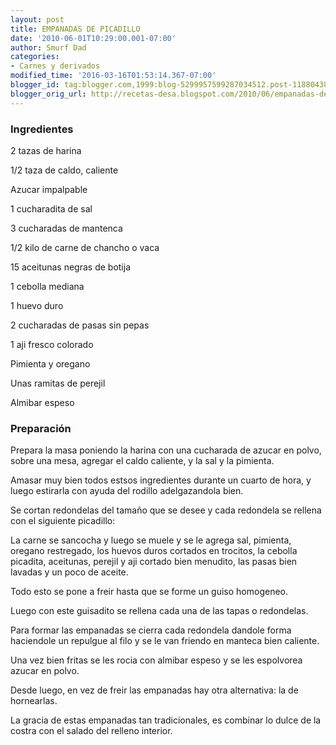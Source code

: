 ```yaml
---
layout: post
title: EMPANADAS DE PICADILLO
date: '2010-06-01T10:29:00.001-07:00'
author: Smurf Dad
categories:
- Carnes y derivados
modified_time: '2016-03-16T01:53:14.367-07:00'
blogger_id: tag:blogger.com,1999:blog-5299957599287034512.post-1188043875986741852
blogger_orig_url: http://recetas-desa.blogspot.com/2010/06/empanadas-de-picadillo.html
---
```


<h3>Ingredientes</h3>
2 tazas de harina

1/2 taza de caldo, caliente

Azucar impalpable

1 cucharadita de sal

3 cucharadas de mantenca

1/2 kilo de carne de chancho o vaca

15 aceitunas negras de botija

1 cebolla mediana

1 huevo duro

2 cucharadas de pasas sin pepas

1 aji fresco colorado

Pimienta y oregano

Unas ramitas de perejil

Almibar espeso

<h3>Preparación</h3>
Prepara la masa poniendo la harina con una cucharada de azucar en polvo, sobre una mesa, agregar el caldo caliente, y la sal y la pimienta.

Amasar muy bien todos  estsos ingredientes durante un cuarto de hora, y luego estirarla con ayuda del rodillo adelgazandola bien.

Se cortan redondelas del tamaño que se desee y cada redondela se rellena con el siguiente picadillo:

La carne se sancocha y luego se muele y se le agrega sal, pimienta, oregano restregado, los huevos duros cortados en trocitos, la cebolla picadita, aceitunas, perejil y aji cortado bien menudito, las pasas bien lavadas y un poco de aceite.

Todo esto se pone a freir hasta que se forme un guiso homogeneo.

Luego con este guisadito se rellena cada una de las tapas o redondelas.

Para formar las empanadas se cierra cada redondela dandole forma haciendole un repulgue al filo y se le van friendo en manteca bien caliente.

Una vez bien fritas se les rocia con almibar espeso y se les espolvorea azucar en polvo.

Desde luego, en vez de freir las empanadas hay otra alternativa: la de hornearlas.

La gracia de estas empanadas tan tradicionales, es combinar lo dulce de la costra con el salado del relleno interior.